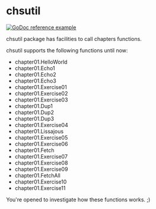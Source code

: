 # chsutil

[![GoDoc reference example](https://img.shields.io/badge/godoc-reference-blue.svg)](https://pkg.go.dev/github.com/silvanoneto/go-learning/pkg/chsutil)

chsutil package has facilities to call chapters functions.

chsutil supports the following functions until now:

- chapter01.HelloWorld
- chapter01.Echo1
- chapter01.Echo2
- chapter01.Echo3
- chapter01.Exercise01
- chapter01.Exercise02
- chapter01.Exercise03
- chapter01.Dup1
- chapter01.Dup2
- chapter01.Dup3
- chapter01.Exercise04
- chapter01.Lissajous
- chapter01.Exercise05
- chapter01.Exercise06
- chapter01.Fetch
- chapter01.Exercise07
- chapter01.Exercise08
- chapter01.Exercise09
- chapter01.FetchAll
- chapter01.Exercise10
- chapter01.Exercise11

You're opened to investigate how these functions works. ;)